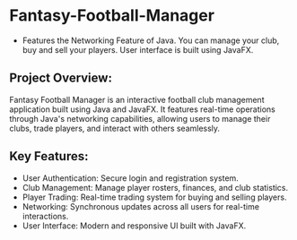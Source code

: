 # Fantasy-Football-Manager
- Features the Networking Feature of Java. You can manage your club, buy and sell your players. User interface is built using JavaFX.

## Project Overview:

Fantasy Football Manager is an interactive football club management application built using Java and JavaFX. It features real-time operations through Java's networking capabilities, allowing users to manage their clubs, trade players, and interact with others seamlessly.

## Key Features:

- User Authentication: Secure login and registration system.
- Club Management: Manage player rosters, finances, and club statistics.
- Player Trading: Real-time trading system for buying and selling players.
- Networking: Synchronous updates across all users for real-time interactions.
- User Interface: Modern and responsive UI built with JavaFX.

